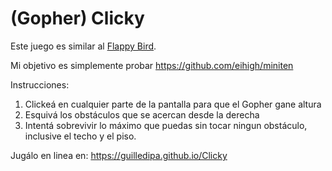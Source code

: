 # (Gopher) Clicky

Este juego es similar al
[Flappy Bird](https://en.wikipedia.org/wiki/Flappy_Bird).

Mi objetivo es simplemente probar https://github.com/eihigh/miniten

Instrucciones:

1. Clickeá en cualquier parte de la pantalla para que el Gopher gane altura
1. Esquivá los obstáculos que se acercan desde la derecha
1. Intentá sobrevivir lo máximo que puedas sin tocar ningun obstáculo, inclusive
   el techo y el piso.

Jugálo en linea en: https://guilledipa.github.io/Clicky
